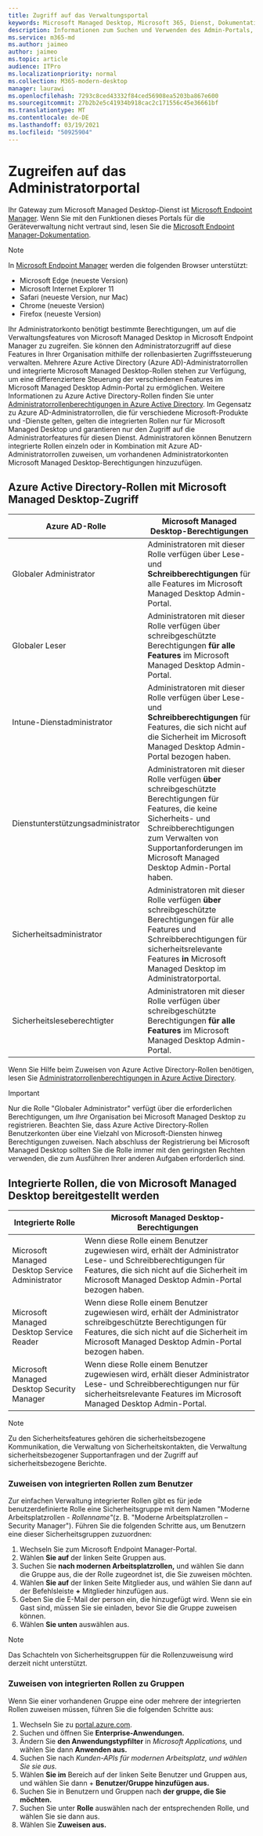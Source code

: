 ```yaml
---
title: Zugriff auf das Verwaltungsportal
keywords: Microsoft Managed Desktop, Microsoft 365, Dienst, Dokumentation
description: Informationen zum Suchen und Verwenden des Admin-Portals, einschließlich der Steuerung des Zugriffs darauf.
ms.service: m365-md
ms.author: jaimeo
author: jaimeo
ms.topic: article
audience: ITPro
ms.localizationpriority: normal
ms.collection: M365-modern-desktop
manager: laurawi
ms.openlocfilehash: 7293c8ced43332f84ced56908ea5203ba867e600
ms.sourcegitcommit: 27b2b2e5c41934b918cac2c171556c45e36661bf
ms.translationtype: MT
ms.contentlocale: de-DE
ms.lasthandoff: 03/19/2021
ms.locfileid: "50925904"
---
```

# <a name="access-the-admin-portal"></a>Zugreifen auf das Administratorportal

Ihr Gateway zum Microsoft Managed Desktop-Dienst ist [Microsoft Endpoint Manager](https://endpoint.microsoft.com/). Wenn Sie mit den Funktionen dieses Portals für die Geräteverwaltung nicht vertraut sind, lesen Sie die [Microsoft Endpoint Manager-Dokumentation](/mem/).

> [!NOTE]
> In [Microsoft Endpoint Manager](https://endpoint.microsoft.com/) werden die folgenden Browser unterstützt:
> - Microsoft Edge (neueste Version)
> - Microsoft Internet Explorer 11
> - Safari (neueste Version, nur Mac)
> - Chrome (neueste Version)
> - Firefox (neueste Version)

Ihr Administratorkonto benötigt bestimmte Berechtigungen, um auf die Verwaltungsfeatures von Microsoft Managed Desktop in Microsoft Endpoint Manager zu zugreifen. Sie können den Administratorzugriff auf diese Features in Ihrer Organisation mithilfe der rollenbasierten Zugriffssteuerung verwalten. Mehrere Azure Active Directory (Azure AD)-Administratorrollen und integrierte Microsoft Managed Desktop-Rollen stehen zur Verfügung, um eine differenziertere Steuerung der verschiedenen Features im Microsoft Managed Desktop Admin-Portal zu ermöglichen. Weitere Informationen zu Azure Active Directory-Rollen finden Sie unter [Administratorrollenberechtigungen in Azure Active Directory](/azure/active-directory/users-groups-roles/directory-assign-admin-roles). Im Gegensatz zu Azure AD-Administratorrollen, die für verschiedene Microsoft-Produkte und -Dienste gelten, gelten die integrierten Rollen nur für Microsoft Managed Desktop und garantieren nur den Zugriff auf die Administratorfeatures für diesen Dienst. Administratoren können Benutzern integrierte Rollen einzeln oder in Kombination mit Azure AD-Administratorrollen zuweisen, um vorhandenen Administratorkonten Microsoft Managed Desktop-Berechtigungen hinzuzufügen.

## <a name="azure-active-directory-roles-with-microsoft-managed-desktop-access"></a>Azure Active Directory-Rollen mit Microsoft Managed Desktop-Zugriff

|Azure AD-Rolle  |Microsoft Managed Desktop-Berechtigungen  |
|---------|---------|
|Globaler Administrator     | Administratoren mit dieser Rolle verfügen über Lese- und **Schreibberechtigungen** für alle Features im Microsoft Managed Desktop Admin-Portal.         |
|Globaler Leser     | Administratoren mit dieser Rolle verfügen über schreibgeschützte Berechtigungen **für alle Features** im Microsoft Managed Desktop Admin-Portal.         |
|Intune-Dienstadministrator     |  Administratoren mit dieser Rolle verfügen über Lese- und **Schreibberechtigungen** für Features, die sich nicht auf die Sicherheit im Microsoft Managed Desktop Admin-Portal bezogen haben.       |
|Dienstunterstützungsadministrator     | Administratoren mit dieser Rolle verfügen **über** schreibgeschützte Berechtigungen  für Features, die keine Sicherheits- und Schreibberechtigungen zum Verwalten von Supportanforderungen im Microsoft Managed Desktop Admin-Portal haben.         |
|Sicherheitsadministrator | Administratoren mit dieser Rolle verfügen **über** schreibgeschützte Berechtigungen für alle Features und Schreibberechtigungen für sicherheitsrelevante Features **in** Microsoft Managed Desktop im Administratorportal. |
|Sicherheitsleseberechtigter |Administratoren mit dieser Rolle verfügen über schreibgeschützte Berechtigungen **für alle Features** im Microsoft Managed Desktop Admin-Portal.|

Wenn Sie Hilfe beim Zuweisen von Azure Active Directory-Rollen benötigen, lesen Sie [Administratorrollenberechtigungen in Azure Active Directory](/azure/active-directory/users-groups-roles/directory-assign-admin-roles).

> [!IMPORTANT]
> Nur die Rolle "Globaler Administrator" verfügt über die erforderlichen Berechtigungen, um *Ihre* Organisation bei Microsoft Managed Desktop zu registrieren. Beachten Sie, dass Azure Active Directory-Rollen Benutzerkonten über eine Vielzahl von Microsoft-Diensten hinweg Berechtigungen zuweisen. Nach abschluss der Registrierung bei Microsoft Managed Desktop sollten  Sie die Rolle immer mit den geringsten Rechten verwenden, die zum Ausführen Ihrer anderen Aufgaben erforderlich sind.

## <a name="built-in-roles-provided-by-microsoft-managed-desktop"></a>Integrierte Rollen, die von Microsoft Managed Desktop bereitgestellt werden


|Integrierte Rolle  |Microsoft Managed Desktop-Berechtigungen  |
|---------|---------|
|Microsoft Managed Desktop Service Administrator  | Wenn diese Rolle einem Benutzer zugewiesen  wird, erhält der Administrator Lese- und Schreibberechtigungen für Features, die sich nicht auf die Sicherheit im Microsoft Managed Desktop Admin-Portal bezogen haben.  |
|Microsoft Managed Desktop Service Reader | Wenn diese Rolle einem Benutzer zugewiesen  wird, erhält der Administrator schreibgeschützte Berechtigungen für Features, die sich nicht auf die Sicherheit im Microsoft Managed Desktop Admin-Portal bezogen haben. |
|Microsoft Managed Desktop Security Manager |Wenn diese Rolle einem Benutzer zugewiesen  wird, erhält dieser Administrator Lese- und Schreibberechtigungen nur für sicherheitsrelevante Features im Microsoft Managed Desktop Admin-Portal.   |

> [!NOTE]
> Zu den Sicherheitsfeatures gehören die sicherheitsbezogene Kommunikation, die Verwaltung von Sicherheitskontakten, die Verwaltung sicherheitsbezogener Supportanfragen und der Zugriff auf sicherheitsbezogene Berichte. 

### <a name="assigning-built-in-roles-to-user"></a>Zuweisen von integrierten Rollen zum Benutzer

Zur einfachen Verwaltung integrierter Rollen gibt es für jede benutzerdefinierte Rolle eine Sicherheitsgruppe mit dem Namen "Moderne Arbeitsplatzrollen - _Rollenname"_(z. B. "Moderne Arbeitsplatzrollen – Security Manager"). Führen Sie die folgenden Schritte aus, um Benutzern eine dieser Sicherheitsgruppen zuzuordnen:
1.  Wechseln Sie zum Microsoft Endpoint Manager-Portal.
2.  Wählen **Sie auf** der linken Seite Gruppen aus.
3.  Suchen Sie **nach modernen Arbeitsplatzrollen,** und wählen Sie dann die Gruppe aus, die der Rolle zugeordnet ist, die Sie zuweisen möchten. 
4.  Wählen **Sie auf** der linken Seite Mitglieder aus, und wählen Sie dann auf der Befehlsleiste **+** Mitglieder hinzufügen aus.
5.  Geben Sie die E-Mail der person ein, die hinzugefügt wird. Wenn sie ein Gast sind, müssen Sie sie einladen, bevor Sie die Gruppe zuweisen können.
6.  Wählen **Sie unten** auswählen aus.

> [!NOTE]
> Das Schachteln von Sicherheitsgruppen für die Rollenzuweisung wird derzeit nicht unterstützt. 

### <a name="assigning-built-in-roles-to-groups"></a>Zuweisen von integrierten Rollen zu Gruppen

Wenn Sie einer vorhandenen Gruppe eine oder mehrere der integrierten Rollen zuweisen müssen, führen Sie die folgenden Schritte aus:
1. Wechseln Sie zu [portal.azure.com](https://portal.azure.com/).
2. Suchen und öffnen Sie **Enterprise-Anwendungen.**
3. Ändern Sie **den Anwendungstypfilter** in _Microsoft Applications,_ und wählen Sie dann **Anwenden aus.**
4. Suchen Sie nach _Kunden-APIs für modernen Arbeitsplatz, und wählen Sie sie aus._
5. Wählen **Sie im** Bereich auf der linken Seite Benutzer und Gruppen aus, und wählen Sie dann + **Benutzer/Gruppe hinzufügen aus.**
6. Suchen Sie in Benutzern und Gruppen nach **der gruppe, die Sie möchten.**
7. Suchen Sie unter **Rolle** auswählen nach der entsprechenden Rolle, und wählen Sie sie dann aus.
8. Wählen Sie **Zuweisen aus.**
